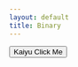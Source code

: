 ```yaml
---
layout: default
title: Binary
---
```


<button onclick = "window.location.href='https://www.google.com/search?q=why+am+i+short%3F&oq=why+am+i+short%3F&gs_lcrp=EgZjaHJvbWUyBggAEEUYOdIBCDIxMjNqMGo3qAIAsAIA&sourceid=chrome&ie=UTF-8&safe=active&ssui=on';">Kaiyu Click Me</button>
